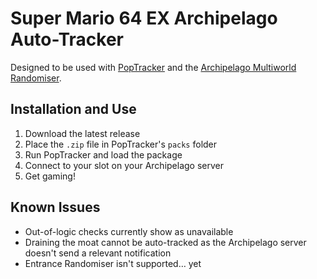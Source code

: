 # Super Mario 64 EX Archipelago Auto-Tracker

Designed to be used with [PopTracker](https://github.com/black-sliver/PopTracker) and the [Archipelago Multiworld Randomiser](https://archipelago.gg/).

## Installation and Use

1. Download the latest release
2. Place the `.zip` file in PopTracker's `packs` folder
3. Run PopTracker and load the package
4. Connect to your slot on your Archipelago server
5. Get gaming!

## Known Issues

- Out-of-logic checks currently show as unavailable
- Draining the moat cannot be auto-tracked as the Archipelago server doesn't send a relevant notification
- Entrance Randomiser isn't supported… yet